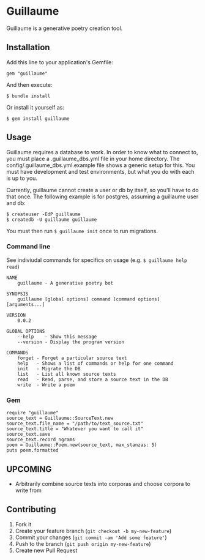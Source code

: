 # Guillaume

Guillaume is a generative poetry creation tool.

## Installation

Add this line to your application's Gemfile:

    gem "guillaume"

And then execute:

    $ bundle install

Or install it yourself as:

    $ gem install guillaume

## Usage

Guillaume requires a database to work. In order to know what to connect to, you
must place a .guillaume_dbs.yml file in your home directory. The
config/.guillaume_dbs.yml.example file shows a generic setup for this. You must
have development and test environments, but what you do with each is up to you.

Currently, guillaume cannot create a user or db by itself, so you'll have to do
that once. The following example is for postgres, assuming a guillaume user and
db:

    $ createuser -EdP guillaume
    $ createdb -U guillaume guillaume

You must then run `$ guillaume init` once to run migrations.

### Command line

See indiviudal commands for specifics on usage (e.g. `$ guillaume help read`)

    NAME
        guillaume - A generative poetry bot

    SYNOPSIS
        guillaume [global options] command [command options] [arguments...]

    VERSION
        0.0.2

    GLOBAL OPTIONS
        --help    - Show this message
        --version - Display the program version

    COMMANDS
        forget - Forget a particular source text
        help   - Shows a list of commands or help for one command
        init   - Migrate the DB
        list   - List all known source texts
        read   - Read, parse, and store a source text in the DB
        write  - Write a poem

### Gem

    require "guillaume"
    source_text = Guillaume::SourceText.new
    source_text.file_name = "/path/to/text_source.txt"
    source_text.title = "Whatever you want to call it"
    source_text.save
    source_text.record_ngrams
    poem = Guillaume::Poem.new(source_text, max_stanzas: 5)
    puts poem.formatted

## UPCOMING

- Arbitrarily combine source texts into corporas and choose corpora to write from

## Contributing

1. Fork it
2. Create your feature branch (`git checkout -b my-new-feature`)
3. Commit your changes (`git commit -am 'Add some feature'`)
4. Push to the branch (`git push origin my-new-feature`)
5. Create new Pull Request
